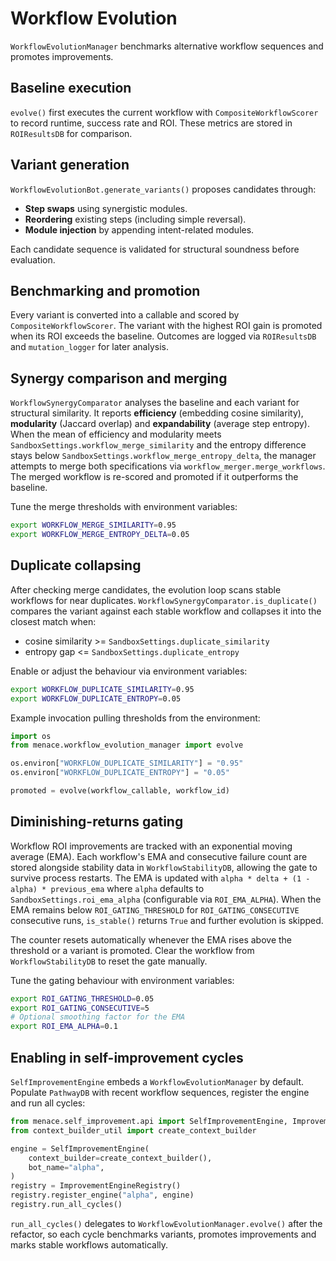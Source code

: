 # Workflow Evolution

`WorkflowEvolutionManager` benchmarks alternative workflow sequences and promotes improvements.

## Baseline execution

`evolve()` first executes the current workflow with `CompositeWorkflowScorer` to record runtime, success rate and ROI. These metrics are stored in `ROIResultsDB` for comparison.

## Variant generation

`WorkflowEvolutionBot.generate_variants()` proposes candidates through:

- **Step swaps** using synergistic modules.
- **Reordering** existing steps (including simple reversal).
- **Module injection** by appending intent-related modules.

Each candidate sequence is validated for structural soundness before evaluation.

## Benchmarking and promotion

Every variant is converted into a callable and scored by `CompositeWorkflowScorer`. The variant with the highest ROI gain is promoted when its ROI exceeds the baseline. Outcomes are logged via `ROIResultsDB` and `mutation_logger` for later analysis.

## Synergy comparison and merging

`WorkflowSynergyComparator` analyses the baseline and each variant for
structural similarity. It reports **efficiency** (embedding cosine
similarity), **modularity** (Jaccard overlap) and **expandability** (average
step entropy). When the mean of efficiency and modularity meets
`SandboxSettings.workflow_merge_similarity` and the entropy difference stays
below `SandboxSettings.workflow_merge_entropy_delta`, the manager attempts to
merge both specifications via `workflow_merger.merge_workflows`. The merged
workflow is re-scored and promoted if it outperforms the baseline.

Tune the merge thresholds with environment variables:

```bash
export WORKFLOW_MERGE_SIMILARITY=0.95
export WORKFLOW_MERGE_ENTROPY_DELTA=0.05
```

## Duplicate collapsing

After checking merge candidates, the evolution loop scans stable workflows for
near duplicates.  `WorkflowSynergyComparator.is_duplicate()` compares the
variant against each stable workflow and collapses it into the closest match
when:

- cosine similarity >= `SandboxSettings.duplicate_similarity`
- entropy gap <= `SandboxSettings.duplicate_entropy`

Enable or adjust the behaviour via environment variables:

```bash
export WORKFLOW_DUPLICATE_SIMILARITY=0.95
export WORKFLOW_DUPLICATE_ENTROPY=0.05
```

Example invocation pulling thresholds from the environment:

```python
import os
from menace.workflow_evolution_manager import evolve

os.environ["WORKFLOW_DUPLICATE_SIMILARITY"] = "0.95"
os.environ["WORKFLOW_DUPLICATE_ENTROPY"] = "0.05"

promoted = evolve(workflow_callable, workflow_id)
```

## Diminishing-returns gating

Workflow ROI improvements are tracked with an exponential moving average (EMA).
Each workflow's EMA and consecutive failure count are stored alongside stability
data in `WorkflowStabilityDB`, allowing the gate to survive process restarts.
The EMA is updated with `alpha * delta + (1 - alpha) * previous_ema` where
`alpha` defaults to ``SandboxSettings.roi_ema_alpha`` (configurable via
`ROI_EMA_ALPHA`). When the EMA remains below `ROI_GATING_THRESHOLD` for
`ROI_GATING_CONSECUTIVE` consecutive runs, `is_stable()` returns `True` and
further evolution is skipped.

The counter resets automatically whenever the EMA rises above the threshold or a
variant is promoted. Clear the workflow from `WorkflowStabilityDB` to reset the
gate manually.

Tune the gating behaviour with environment variables:

```bash
export ROI_GATING_THRESHOLD=0.05
export ROI_GATING_CONSECUTIVE=5
# Optional smoothing factor for the EMA
export ROI_EMA_ALPHA=0.1
```

## Enabling in self-improvement cycles

`SelfImprovementEngine` embeds a `WorkflowEvolutionManager` by default. Populate `PathwayDB` with recent workflow sequences, register the engine and run all cycles:

```python
from menace.self_improvement.api import SelfImprovementEngine, ImprovementEngineRegistry
from context_builder_util import create_context_builder

engine = SelfImprovementEngine(
    context_builder=create_context_builder(),
    bot_name="alpha",
)
registry = ImprovementEngineRegistry()
registry.register_engine("alpha", engine)
registry.run_all_cycles()
```

`run_all_cycles()` delegates to `WorkflowEvolutionManager.evolve()` after the
refactor, so each cycle benchmarks variants, promotes improvements and marks
stable workflows automatically.
